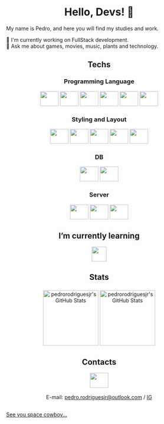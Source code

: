 # <div align="center">Hello, Devs! 👋</div>

My name is Pedro, and here you will find my studies and work.
<p>
🔭 I'm currently working on FullStack development. <br>
💬 Ask me about games, movies, music, plants and technology.

</p>

## <div align="center">Techs</div>

<div align="center">
<h3 align="center">
Programming Language</h2>
<img src="https://cdn.jsdelivr.net/gh/devicons/devicon@latest/icons/csharp/csharp-original.svg" width="50   " height="40"/>
<img src="https://cdn.jsdelivr.net/gh/devicons/devicon@latest/icons/nodejs/nodejs-original.svg" width="50   " height="40"/>
<img src="https://cdn.jsdelivr.net/gh/devicons/devicon@latest/icons/javascript/javascript-original.svg" width="50" height="40"/>
<img src="https://cdn.jsdelivr.net/gh/devicons/devicon@latest/icons/typescript/typescript-original.svg" width="50" height="40"/>
<img src="https://cdn.jsdelivr.net/gh/devicons/devicon@latest/icons/graphql/graphql-plain.svg" width="50" height="40"/>
<img src="https://cdn.jsdelivr.net/gh/devicons/devicon@latest/icons/react/react-original.svg" width="50" height="40"/>
          
          
          

</div>

<div align="center">
<h3 align="center">Styling and Layout</h2>
<img src="https://cdn.jsdelivr.net/gh/devicons/devicon@latest/icons/html5/html5-original.svg" width="50" height="40"/>
<img src="https://cdn.jsdelivr.net/gh/devicons/devicon@latest/icons/css3/css3-original.svg" width="50" height="40"/>
<img src="https://cdn.jsdelivr.net/gh/devicons/devicon@latest/icons/bootstrap/bootstrap-original.svg" width="50" height="40"/>
<img src="https://cdn.jsdelivr.net/gh/devicons/devicon@latest/icons/reactbootstrap/reactbootstrap-original.svg" width="50" height="40"/>
<img src="https://cdn.jsdelivr.net/gh/devicons/devicon@latest/icons/antdesign/antdesign-original.svg" width="50" height="40"/>
          
</div>

<div align="center">
<h3 align="center">DB</h2>
<img src="https://cdn.jsdelivr.net/gh/devicons/devicon@latest/icons/mysql/mysql-original-wordmark.svg"  width="50" height="40"/>
<img src="https://cdn.jsdelivr.net/gh/devicons/devicon@latest/icons/azuresqldatabase/azuresqldatabase-original.svg" width="50" height="40"/>
          
</div>

<div align="center">
<h3 align="center">Server</h2>
<img src="https://cdn.jsdelivr.net/gh/devicons/devicon@latest/icons/ubuntu/ubuntu-original.svg" width="50" height="40"/>
          
<img src="https://cdn.jsdelivr.net/gh/devicons/devicon@latest/icons/pfsense/pfsense-original.svg" width="50" height="40"/>
<img src="https://cdn.jsdelivr.net/gh/devicons/devicon@latest/icons/nginx/nginx-original.svg" width="50" height="40"  />

          
</div>


## <div align="center">I’m currently learning </div>
<div align="center">
<img src="https://cdn.jsdelivr.net/gh/devicons/devicon@latest/icons/figma/figma-original.svg" width="40" height="40"/>
</div>

<h2 align="center">Stats</h2>

###

<div align="center">
<img src="https://github-readme-stats.vercel.app/api?username=pedrorodriguesjr&theme=tokyonight&show_icons=true&hide_border=true&count_private=true" height="150" alt="pedrorodriguesjr's GitHub Stats" />
<img src="https://github-readme-streak-stats.herokuapp.com/?user=pedrorodriguesjr&theme=tokyonight&hide_border=true" height="150" alt="pedrorodriguesjr's GitHub Stats" />
</div>

## <div align="center">Contacts</div>
<div align="center">

[<img src="https://cdn.jsdelivr.net/gh/devicons/devicon@latest/icons/linkedin/linkedin-original.svg" width="50   " height="40"/>](https://www.linkedin.com/in/pedro-rodrigues-27b882113/)
<br><br>
E-mail: <a href="mailto:pedro.rodriguesjr@outlook.com ">pedro.rodriguesjr@outlook.com</a> / 
<a href="https://www.instagram.com/calmapedro_/">IG</a> 
</div>


##

[See you space cowboy...](https://www.youtube.com/watch?v=DybCZvW1mBo)

##
